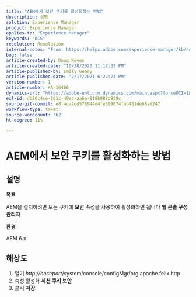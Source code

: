 ```yaml
---
title: "AEM에서 보안 쿠키를 활성화하는 방법"
description: 설명
solution: Experience Manager
product: Experience Manager
applies-to: "Experience Manager"
keywords: "KCS"
resolution: Resolution
internal-notes: "From: https://helpx.adobe.com/experience-manager/kb/how-to-enable-secure-cookies-in-AEM.html"
bug: false
article-created-by: Doug Keyes
article-created-date: "10/28/2020 11:17:35 PM"
article-published-by: Emily Geary
article-published-date: "2/17/2021 6:22:24 PM"
version-number: 1
article-number: KA-16466
dynamics-url: "https://adobe-ent.crm.dynamics.com/main.aspx?forceUCI=1&pagetype=entityrecord&etn=knowledgearticle&id=6396cebe-7319-eb11-a813-000d3a5937f3"
exl-id: db20c4ce-101c-49ec-aa6a-818b988d939c
source-git-commit: e8f4ca2dd578944d4fe399074fab461de88ad247
workflow-type: tm+mt
source-wordcount: '62'
ht-degree: 11%

---
```


# AEM에서 보안 쿠키를 활성화하는 방법

## 설명


<b>목표</b>

AEM을 설치하려면 모든 쿠키에 <b>보안</b> 속성을 사용하여 활성화하면 됩니다 <b>웹 콘솔 구성 관리자</b>

<b>환경</b>

AEM 6.x


## 해상도


1. 열기 *http://host:port*/system/console/configMgr/org.apache.felix.http
2. 속성 활성화 <b>세션 쿠키 보안</b>
3. 클릭 <b>저장</b>.

